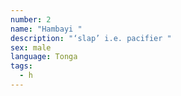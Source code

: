 ```yaml
---
number: 2
name: "Hambayi "
description: "‘slap’ i.e. pacifier "
sex: male
language: Tonga
tags:
  - h
---
```

